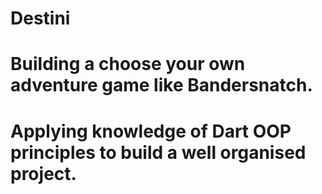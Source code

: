 


# Destini 



# Building a choose your own adventure game like Bandersnatch. 

# Applying knowledge of Dart OOP principles to build a well organised project.

